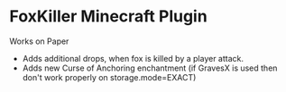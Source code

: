 # FoxKiller Minecraft Plugin

Works on Paper

- Adds additional drops, when fox is killed by a player attack.
- Adds new Curse of Anchoring enchantment (if GravesX is used then don't work properly on storage.mode=EXACT)
